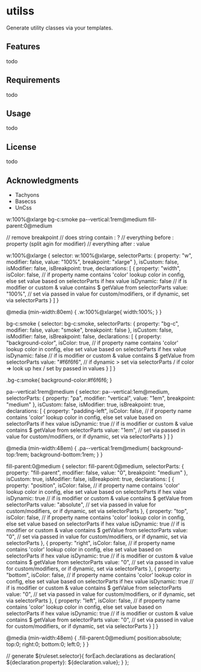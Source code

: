# utilss

Generate utility classes via your templates.

## Features

todo

## Requirements

todo

## Usage

todo

## License

todo

## Acknowledgments

* Tachyons
* Basecss
* UnCss

w:100%@xlarge
bg-c:smoke
pa--vertical:1rem@medium
fill-parent:0@medium

// remove breakpoint
// does string contain : ?
// everything before : property (split agin for modifier)
// everything after : value

w:100%@xlarge
{
  selector: w:100%@xlarge,
  selectorParts: {
    property: "w",
    modifier: false,
    value: "100%",
    breakpoint: "xlarge"
  },
  isCustom: false,
  isModifier: false,
  isBreakpoint: true,
  declarations: [
    {
      property: "width",
      isColor: false, // if property name contains 'color' lookup color in config, else set value based on selectorParts if hex value
      isDynamic: false // if is modifier or custom & value contains $ getValue from selectorParts
      value: "100%", // set via passed in value for custom/modifiers, or if dynamic, set via selectorParts
    }
  ]
}

@media (min-width:80em) {
  .w\:100\%\@xlarge{
    width:100%;
  }
}

bg-c:smoke
{
  selector: bg-c:smoke,
  selectorParts: {
    property: "bg-c",
    modifier: false,
    value: "smoke",
    breakpoint: false
  },
  isCustom: false,
  isModifier: false,
  isBreakpoint: false,
  declarations: [
    {
      property: "background-color",
      isColor: true, // if property name contains 'color' lookup color in config, else set value based on selectorParts if hex value
      isDynamic: false // if is modifier or custom & value contains $ getValue from selectorParts
      value: "#f6f6f6", // if dynamic > set via selectorParts / if color => look up hex / set by passed in values
    }
  ]
}

.bg-c\:smoke{
  background-color:#f6f6f6;
}


pa--vertical:1rem@medium
{
  selector: pa--vertical:1em@medium,
  selectorParts: {
    property: "pa",
    modifier: "vertical",
    value: "1em",
    breakpoint: "medium"
  },
  isCustom: false,
  isModifier: true,
  isBreakpoint: true,
  declarations: [
    {
      property: "padding-left",
      isColor: false, // if property name contains 'color' lookup color in config, else set value based on selectorParts if hex value
      isDynamic: true // if is modifier or custom & value contains $ getValue from selectorParts
      value: "1em", // set via passed in value for custom/modifiers, or if dynamic, set via selectorParts
    }
  ]
}

@media (min-width:48em) {
  .pa--vertical\:1rem\@medium{
    background-top:1rem;
    background-bottom:1rem;
  }
}

fill-parent:0@medium
{
  selector: fill-parent:0@medium,
  selectorParts: {
    property: "fill-parent",
    modifier: false,
    value: "0",
    breakpoint: "medium"
  },
  isCustom: true,
  isModifier: false,
  isBreakpoint: true,
  declarations: [
    {
      property: "position",
      isColor: false, // if property name contains 'color' lookup color in config, else set value based on selectorParts if hex value
      isDynamic: true // if is modifier or custom & value contains $ getValue from selectorParts
      value: "absolute", // set via passed in value for custom/modifiers, or if dynamic, set via selectorParts
    },
    {
      property: "top",
      isColor: false, // if property name contains 'color' lookup color in config, else set value based on selectorParts if hex value
      isDynamic: true // if is modifier or custom & value contains $ getValue from selectorParts
      value: "0", // set via passed in value for custom/modifiers, or if dynamic, set via selectorParts
    },
    {
      property: "right",
      isColor: false, // if property name contains 'color' lookup color in config, else set value based on selectorParts if hex value
      isDynamic: true // if is modifier or custom & value contains $ getValue from selectorParts
      value: "0", // set via passed in value for custom/modifiers, or if dynamic, set via selectorParts
    },
    {
      property: "bottom",
      isColor: false, // if property name contains 'color' lookup color in config, else set value based on selectorParts if hex value
      isDynamic: true // if is modifier or custom & value contains $ getValue from selectorParts
      value: "0", // set via passed in value for custom/modifiers, or if dynamic, set via selectorParts
    },
    {
      property: "left",
      isColor: false, // if property name contains 'color' lookup color in config, else set value based on selectorParts if hex value
      isDynamic: true // if is modifier or custom & value contains $ getValue from selectorParts
      value: "0", // set via passed in value for custom/modifiers, or if dynamic, set via selectorParts
    }
  ]
}

@media (min-width:48em) {
  .fill-parent\:0\@medium{
    position:absolute;
    top:0;
    right:0;
    bottom:0;
    left:0;
  }
}

// generate
${ruleset.selector}{
  forEach.declarations as declaration{
    ${declaration.property}: ${declaration.value};
  }
};
